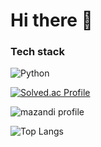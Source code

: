 #  Hi  there 👋

### Tech stack
![Python](https://img.shields.io/badge/Python-3776AB.svg?&style=for-the-badge&logo=python&logoColor=white)


[![Solved.ac Profile](http://mazassumnida.wtf/api/generate_badge?boj=dong_h)](https://solved.ac/dong_h)

![mazandi profile](http://mazandi.herokuapp.com/api?handle=dong_h&theme=cold)



![Top Langs](https://github-readme-stats.vercel.app/api/top-langs/?username=dong-b&layout=compact&theme=dark)
